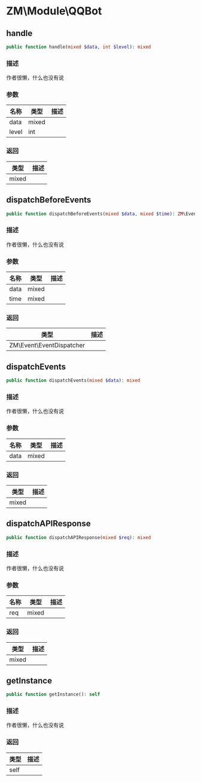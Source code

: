 # ZM\Module\QQBot

## handle

```php
public function handle(mixed $data, int $level): mixed
```

### 描述

作者很懒，什么也没有说

### 参数

| 名称 | 类型 | 描述 |
| -------- | ---- | ----------- |
| data | mixed |  |
| level | int |  |

### 返回

| 类型 | 描述 |
| ---- | ----------- |
| mixed |  |


## dispatchBeforeEvents

```php
public function dispatchBeforeEvents(mixed $data, mixed $time): ZM\Event\EventDispatcher
```

### 描述

作者很懒，什么也没有说

### 参数

| 名称 | 类型 | 描述 |
| -------- | ---- | ----------- |
| data | mixed |  |
| time | mixed |  |

### 返回

| 类型 | 描述 |
| ---- | ----------- |
| ZM\Event\EventDispatcher |  |


## dispatchEvents

```php
public function dispatchEvents(mixed $data): mixed
```

### 描述

作者很懒，什么也没有说

### 参数

| 名称 | 类型 | 描述 |
| -------- | ---- | ----------- |
| data | mixed |  |

### 返回

| 类型 | 描述 |
| ---- | ----------- |
| mixed |  |


## dispatchAPIResponse

```php
public function dispatchAPIResponse(mixed $req): mixed
```

### 描述

作者很懒，什么也没有说

### 参数

| 名称 | 类型 | 描述 |
| -------- | ---- | ----------- |
| req | mixed |  |

### 返回

| 类型 | 描述 |
| ---- | ----------- |
| mixed |  |


## getInstance

```php
public function getInstance(): self
```

### 描述

作者很懒，什么也没有说

### 返回

| 类型 | 描述 |
| ---- | ----------- |
| self |  |
